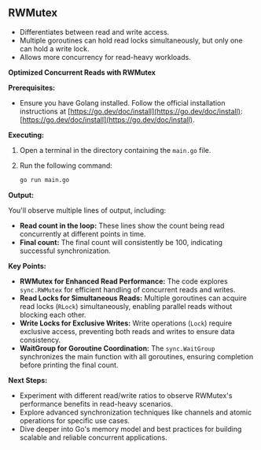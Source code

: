 ## RWMutex

* Differentiates between read and write access.
* Multiple goroutines can hold read locks simultaneously, but only one can hold a write lock.
* Allows more concurrency for read-heavy workloads.

**Optimized Concurrent Reads with RWMutex**

**Prerequisites:**

- Ensure you have Golang installed. Follow the official installation instructions at [https://go.dev/doc/install](https://go.dev/doc/install): [https://go.dev/doc/install](https://go.dev/doc/install).

**Executing:**

1. Open a terminal in the directory containing the `main.go` file.
2. Run the following command:

   ```bash
   go run main.go
   ```

**Output:**

You'll observe multiple lines of output, including:

- **Read count in the loop:** These lines show the count being read concurrently at different points in time.
- **Final count:** The final count will consistently be 100, indicating successful synchronization.

**Key Points:**

- **RWMutex for Enhanced Read Performance:** The code explores `sync.RWMutex` for efficient handling of concurrent reads and writes.
- **Read Locks for Simultaneous Reads:** Multiple goroutines can acquire read locks (`RLock`) simultaneously, enabling parallel reads without blocking each other.
- **Write Locks for Exclusive Writes:** Write operations (`Lock`) require exclusive access, preventing both reads and writes to ensure data consistency.
- **WaitGroup for Goroutine Coordination:** The `sync.WaitGroup` synchronizes the main function with all goroutines, ensuring completion before printing the final count.

**Next Steps:**

- Experiment with different read/write ratios to observe RWMutex's performance benefits in read-heavy scenarios.
- Explore advanced synchronization techniques like channels and atomic operations for specific use cases.
- Dive deeper into Go's memory model and best practices for building scalable and reliable concurrent applications.
